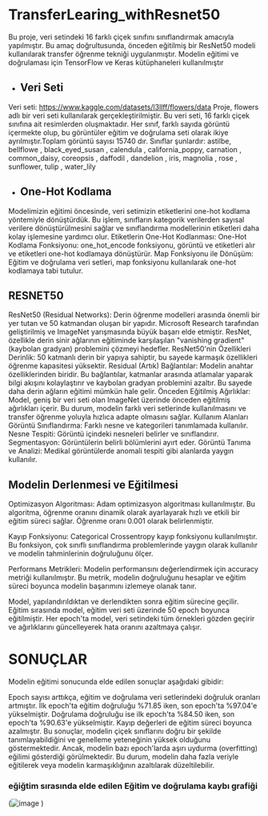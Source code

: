 # TransferLearing_withResnet50
Bu proje, veri setindeki 16 farklı çiçek sınıfını sınıflandırmak amacıyla yapılmıştır. Bu amaç doğrultusunda, önceden eğitilmiş bir ResNet50 modeli kullanılarak transfer öğrenme tekniği uygulanmıştır. Modelin eğitimi ve doğrulaması için TensorFlow ve Keras kütüphaneleri kullanılmıştır

- ## Veri Seti
Veri seti:  https://www.kaggle.com/datasets/l3llff/flowers/data
Proje, flowers adlı bir veri seti kullanılarak gerçekleştirilmiştir. Bu veri seti, 16 farklı çiçek sınıfına ait resimlerden oluşmaktadır. Her sınıf, farklı sayıda görüntü içermekte olup, bu görüntüler eğitim ve doğrulama seti olarak ikiye ayrılmıştır.Toplam görüntü sayısı 15740 dır.
Sınıflar şunlardır: astilbe, bellflowe , black_eyed_susan , calendula , california_poppy,  carnation , common_daisy, coreopsis , daffodil , dandelion , iris, magnolia , rose , sunflower, tulip , water_lily 

- ## One-Hot Kodlama
Modelimizin eğitimi öncesinde, veri setimizin etiketlerini one-hot kodlama yöntemiyle dönüştürdük. Bu işlem, sınıfların kategorik verilerden sayısal verilere dönüştürülmesini sağlar ve sınıflandırma modellerinin etiketleri daha kolay işlemesine yardımcı olur.
Etiketlerin One-Hot Kodlanması:
One-Hot Kodlama Fonksiyonu: one_hot_encode fonksiyonu, görüntü ve etiketleri alır ve etiketleri one-hot kodlamaya dönüştürür.
Map Fonksiyonu ile Dönüşüm: Eğitim ve doğrulama veri setleri, map fonksiyonu kullanılarak one-hot kodlamaya tabi tutulur.

## RESNET50
ResNet50 (Residual Networks): Derin öğrenme modelleri arasında önemli bir yer tutan ve 50 katmandan oluşan bir yapıdır. Microsoft Research tarafından geliştirilmiş ve ImageNet yarışmasında büyük başarı elde etmiştir. ResNet, özellikle derin sinir ağlarının eğitiminde karşılaşılan "vanishing gradient" (kaybolan gradyan) problemini çözmeyi hedefler.
ResNet50'nin Özellikleri
Derinlik: 50 katmanlı derin bir yapıya sahiptir, bu sayede karmaşık özellikleri öğrenme kapasitesi yüksektir.
Residual (Artık) Bağlantılar: Modelin anahtar özelliklerinden biridir. Bu bağlantılar, katmanlar arasında atlamalar yaparak bilgi akışını kolaylaştırır ve kaybolan gradyan problemini azaltır. Bu sayede daha derin ağların eğitimi mümkün hale gelir.
Önceden Eğitilmiş Ağırlıklar: Model, geniş bir veri seti olan ImageNet üzerinde önceden eğitilmiş ağırlıkları içerir. Bu durum, modelin farklı veri setlerinde kullanılmasını ve transfer öğrenme yoluyla hızlıca adapte olmasını sağlar.
Kullanım Alanları
Görüntü Sınıflandırma: Farklı nesne ve kategorileri tanımlamada kullanılır.
Nesne Tespiti: Görüntü içindeki nesneleri belirler ve sınıflandırır.
Segmentasyon: Görüntülerin belirli bölümlerini ayırt eder.
Görüntü Tanıma ve Analizi: Medikal görüntülerde anomali tespiti gibi alanlarda yaygın kullanılır.


## Modelin Derlenmesi ve Eğitilmesi 
Optimizasyon Algoritması:
Adam optimizasyon algoritması kullanılmıştır. Bu algoritma, öğrenme oranını dinamik olarak ayarlayarak hızlı ve etkili bir eğitim süreci sağlar. Öğrenme oranı 0.001 olarak belirlenmiştir.

Kayıp Fonksiyonu:
Categorical Crossentropy kayıp fonksiyonu kullanılmıştır. Bu fonksiyon, çok sınıflı sınıflandırma problemlerinde yaygın olarak kullanılır ve modelin tahminlerinin doğruluğunu ölçer.

Performans Metrikleri:
Modelin performansını değerlendirmek için accuracy metriği kullanılmıştır. Bu metrik, modelin doğruluğunu hesaplar ve eğitim süreci boyunca modelin başarımını izlemeye olanak tanır.

 Model, yapılandırıldıktan ve derlendikten sonra eğitim sürecine geçilir. Eğitim sırasında model, eğitim veri seti üzerinde 50 epoch boyunca eğitilmiştir. Her epoch'ta model, veri setindeki tüm örnekleri gözden geçirir ve ağırlıklarını güncelleyerek hata oranını azaltmaya çalışır. 

# SONUÇLAR
Modelin eğitimi sonucunda elde edilen sonuçlar aşağıdaki gibidir:

Epoch sayısı arttıkça, eğitim ve doğrulama veri setlerindeki doğruluk oranları artmıştır.
İlk epoch'ta eğitim doğruluğu %71.85 iken, son epoch'ta %97.04'e yükselmiştir.
Doğrulama doğruluğu ise ilk epoch'ta %84.50 iken, son epoch'ta %90.63'e yükselmiştir.
Kayıp değerleri de eğitim süreci boyunca azalmıştır.
Bu sonuçlar, modelin çiçek sınıflarını doğru bir şekilde tanımlayabildiğini ve genelleme yeteneğinin yüksek olduğunu göstermektedir. Ancak, modelin bazı epoch'larda aşırı uydurma (overfitting) eğilimi gösterdiği görülmektedir. Bu durum, modelin daha fazla veriyle eğitilerek veya modelin karmaşıklığının azaltılarak düzeltilebilir.


### eğiğtim sırasında elde edilen Eğitim ve doğrulama kaybı grafiği
(![image](https://github.com/DamlaYavan/TransferLearing_withResnet50/assets/116723754/10fe6b9f-6c8e-4d51-90c7-fbd70cda55eb)
)


